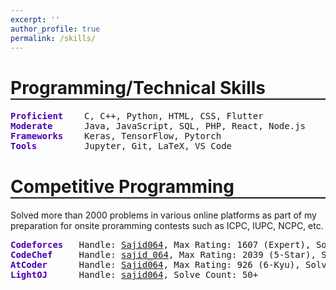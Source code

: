 ```yaml
---
excerpt: ''
author_profile: true
permalink: /skills/
---
```

  
    
<h1 style="border-bottom: 2px solid;">Programming/Technical Skills</h1>

<!-- ## <font color="#00cc66"> Technical Skills </font> -->

<pre>
<span style="color: #4c00b0; font-weight:bold;">Proficient</span>    C, C++, Python, HTML, CSS, Flutter
<span style="color: #4c00b0; font-weight:bold;">Moderate</span>      Java, JavaScript, SQL, PHP, React, Node.js
<span style="color: #4c00b0; font-weight:bold;">Frameworks</span>    Keras, TensorFlow, Pytorch
<span style="color: #4c00b0; font-weight:bold;">Tools</span>         Jupyter, Git, LaTeX, VS Code
</pre>

  

<h1 style="border-bottom: 2px solid;">Competitive Programming</h1>

Solved more than 2000 problems in various online platforms as part of my preparation for onsite proramming contests such as ICPC, IUPC, NCPC, etc.

<pre>
<span style="color: #4c00b0; font-weight:bold;">Codeforces</span>   Handle: <a href="https://codeforces.com/profile/Sajid064" target="_blank">Sajid064</a>, Max Rating: 1607 (Expert), Solve Count: 1000+ 
<span style="color: #4c00b0; font-weight:bold;">CodeChef</span>     Handle: <a href="https://www.codechef.com/users/sajid_064" target="_blank">sajid_064</a>, Max Rating: 2039 (5-Star), Solve Count: 100+ 
<span style="color: #4c00b0;font-weight:bold;">AtCoder</span>      Handle: <a href="https://atcoder.jp/users/Sajid064" target="_blank">Sajid064</a>, Max Rating: 926 (6-Kyu), Solve Count: 300+ 
<span style="color: #4c00b0;font-weight:bold;">LightOJ</span>      Handle: <a href="https://lightoj.com/user/sajid064" target="_blank">sajid064</a>, Solve Count: 50+
</pre>
